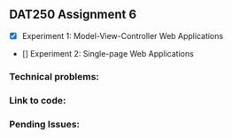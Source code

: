 ## DAT250 Assignment 6

- [X] Experiment 1: Model-View-Controller Web Applications
- [] Experiment 2: Single-page Web Applications



### Technical problems:

### Link to code:

### Pending Issues:




